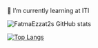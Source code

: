 🌱 I’m currently learning at ITI


![FatmaEzzat2s GitHub stats](https://github-readme-stats.vercel.app/api?username=FatmaEzzat2&show_icons=true&theme=radical)


[![Top Langs](https://github-readme-stats.vercel.app/api/top-langs/?username=FatmaEzzat2&hide=c++)](https://github.com/anuraghazra/github-readme-stats)

